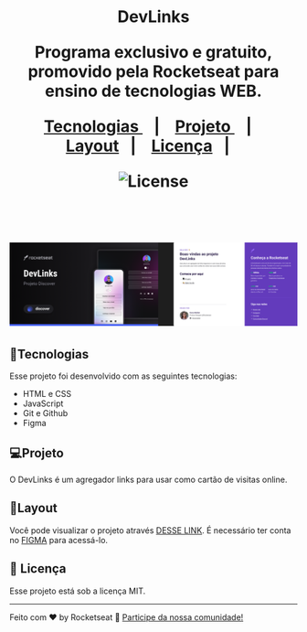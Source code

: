 <h1 align="center">DevLinks</>

<p align="center">
Programa exclusivo e gratuito, promovido pela Rocketseat para ensino de tecnologias WEB.
</p>

<p align="center">
  <a href="#-tecnologias">Tecnologias </a>&nbsp;&nbsp;&nbsp;|&nbsp;&nbsp;&nbsp;
  <a href="#-projeto">Projeto </a>&nbsp;&nbsp;&nbsp;|&nbsp;&nbsp;&nbsp;
  <a href="#-layout">Layout</a>&nbsp;&nbsp;&nbsp;|&nbsp;&nbsp;&nbsp;
  <a href="#memo-licença">Licença</a>&nbsp;&nbsp;&nbsp;|&nbsp;&nbsp;&nbsp;
</p>

<p align="center">
  <img alt="License" src="https://img.shields.io/static/v1?label=license&message=MIT&color=49AA26&labelColor=0000000">
</p>

<br>

<p align="center">
  <img src=".github/preview.jpg">
</p>

## 🚀Tecnologias

Esse projeto foi desenvolvido com as seguintes tecnologias:

- HTML e CSS
- JavaScript
- Git e Github
- Figma

## 💻Projeto

O DevLinks é um agregador links para usar como cartão de visitas online.

## 📩Layout

Você pode visualizar o projeto através [DESSE LINK](<https://www.figma.com/file/Dl6RiZa6P8N2hHuukeGi8I/DevLinks-%E2%80%A2-Projeto-Discover-(Community)?type=design&node-id=58%3A455&t=cPPL6ipA5lCGwgsy-1>). É necessário ter conta no [FIGMA](https://figma.com) para acessá-lo.

## :memo: Licença

Esse projeto está sob a licença MIT.

---

Feito com ❤ by Rocketseat :wave: [Participe da nossa comunidade!](https://discord.gg/rocketseat)
